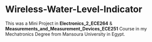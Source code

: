 # Wireless-Water-Level-Indicator

This was a Mini Project in **Electronics_2_ECE264** & **Measurements_and_Measurement_Devices_ECE251** Course in my Mechatronics Degree from Mansoura University in Egypt.
